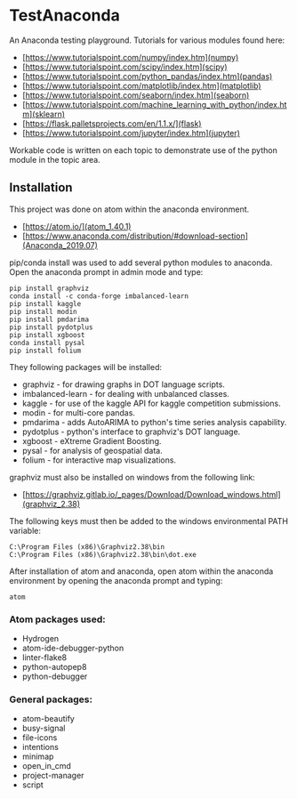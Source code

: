 # TestAnaconda

An Anaconda testing playground. Tutorials for various modules found here:
* [https://www.tutorialspoint.com/numpy/index.htm](numpy)
* [https://www.tutorialspoint.com/scipy/index.htm](scipy)
* [https://www.tutorialspoint.com/python_pandas/index.htm](pandas)
* [https://www.tutorialspoint.com/matplotlib/index.htm](matplotlib)
* [https://www.tutorialspoint.com/seaborn/index.htm](seaborn)
* [https://www.tutorialspoint.com/machine_learning_with_python/index.htm](sklearn)
* [https://flask.palletsprojects.com/en/1.1.x/](flask)
* [https://www.tutorialspoint.com/jupyter/index.htm](jupyter)

Workable code is written on each topic to demonstrate use of the python module in the topic area.

## Installation

This project was done on atom within the anaconda environment.

* [https://atom.io/](atom_1.40.1)
* [https://www.anaconda.com/distribution/#download-section](Anaconda_2019.07)

pip/conda install was used to add several python modules to anaconda. Open the anaconda prompt in admin mode and type:

```
pip install graphviz
conda install -c conda-forge imbalanced-learn
pip install kaggle
pip install modin
pip install pmdarima
pip install pydotplus
pip install xgboost
conda install pysal
pip install folium
```

They following packages will be installed:

* graphviz - for drawing graphs in DOT language scripts.
* imbalanced-learn - for dealing with unbalanced classes.
* kaggle - for use of the kaggle API for kaggle competition submissions.
* modin - for multi-core pandas.
* pmdarima - adds AutoARIMA to python's time series analysis capability.
* pydotplus - python's interface to graphviz's DOT language.
* xgboost - eXtreme Gradient Boosting.
* pysal - for analysis of geospatial data.
* folium - for interactive map visualizations.

graphviz must also be installed on windows from the following link:

* [https://graphviz.gitlab.io/_pages/Download/Download_windows.html](graphviz_2.38)

The following keys must then be added to the windows environmental PATH variable:

```
C:\Program Files (x86)\Graphviz2.38\bin
C:\Program Files (x86)\Graphviz2.38\bin\dot.exe
```

After installation of atom and anaconda, open atom within the anaconda environment by opening the anaconda prompt and typing:

```
atom
```

### Atom packages used:

* Hydrogen
* atom-ide-debugger-python
* linter-flake8
* python-autopep8
* python-debugger

### General packages:

* atom-beautify
* busy-signal
* file-icons
* intentions
* minimap
* open_in_cmd
* project-manager
* script
